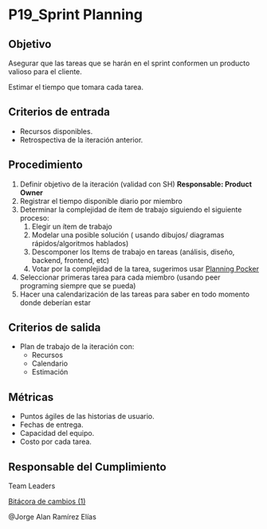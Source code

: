 # P19_Sprint Planning

## **Objetivo**

Asegurar que las tareas que se harán en el sprint conformen un producto valioso para el cliente.

Estimar el tiempo que tomara cada tarea.

## Criterios de entrada

- Recursos disponibles.
- Retrospectiva de la iteración anterior.

## Procedimiento

1. Definir objetivo de la iteración (validad con SH) **Responsable: Product Owner**
2. Registrar el tiempo disponible diario por miembro
3. Determinar la complejidad de ítem de trabajo siguiendo el siguiente proceso:
    1. Elegir un ítem de trabajo
    2. Modelar una posible solución ( usando dibujos/ diagramas rápidos/algoritmos hablados)
    3. Descomponer los Items de trabajo en tareas (análisis, diseño, backend, frontend, etc)
    4. Votar por la complejidad de la tarea, sugerimos usar [Planning Pocker](https://planningpokeronline.com/)
4. Seleccionar primeras tarea para cada miembro (usando peer programing siempre que se pueda)
5. Hacer una calendarización de las tareas para saber en todo momento donde deberían estar

## Criterios de salida

- Plan de trabajo de la iteración con:
    - Recursos
    - Calendario
    - Estimación

## Métricas

- Puntos ágiles de las historias de usuario.
- Fechas de entrega.
- Capacidad del equipo.
- Costo por cada tarea.

## Responsable del Cumplimiento

Team Leaders

[Bitácora de cambios (1)](P19_Sprint%20Planning%2038496412c5c84378b582eb61bfc071ff/Bita%CC%81cora%20de%20cambios%20(1)%2041d9a555e98f4e268a3f447877cd814e.csv)

@Jorge Alan Ramírez Elías